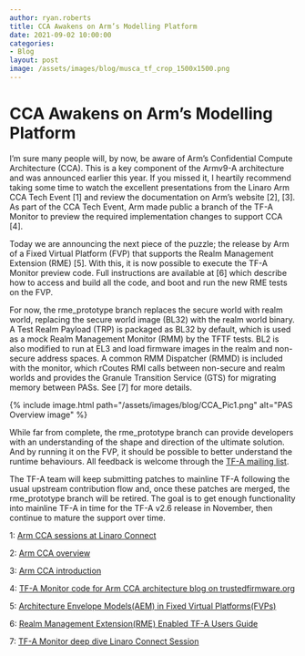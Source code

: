 ```yaml
---
author: ryan.roberts
title: CCA Awakens on Arm’s Modelling Platform 
date: 2021-09-02 10:00:00
categories:
- Blog
layout: post
image: /assets/images/blog/musca_tf_crop_1500x1500.png
---
```


**CCA Awakens on Arm’s Modelling Platform**
==========================================================================

I’m sure many people will, by now, be aware of Arm’s Confidential Compute Architecture (CCA). This is a key component of the Armv9-A architecture and was announced earlier this year. If you missed it, I heartily recommend taking some time to watch the excellent presentations from the Linaro Arm CCA Tech Event [1] and review the documentation on Arm’s website [2], [3]. As part of the CCA Tech Event, Arm made public a branch of the TF-A Monitor to preview the required implementation changes to support CCA [4].

Today we are announcing the next piece of the puzzle; the release by Arm of a Fixed Virtual Platform (FVP) that supports the Realm Management Extension (RME) [5]. With this, it is now possible to execute the TF-A Monitor preview code. Full instructions are available at [6] which describe how to access and build all the code, and boot and run the new RME tests on the FVP.

For now, the rme_prototype branch replaces the secure world with realm world, replacing the secure world image (BL32) with the realm world binary. A Test Realm Payload (TRP) is packaged as BL32 by default, which is used as a mock Realm Management Monitor (RMM) by the TFTF tests. BL2 is also modified to run at EL3 and load firmware images in the realm and non-secure address spaces. A common RMM Dispatcher (RMMD) is included with the monitor, which rCoutes RMI calls between non-secure and realm worlds and provides the Granule Transition Service (GTS) for migrating memory between PASs. See [7] for more details.

{% include image.html path="/assets/images/blog/CCA_Pic1.png" alt="PAS Overview image" %}

<div align="center"></div>

While far from complete, the rme_prototype branch can provide developers with an understanding of the shape and direction of the ultimate solution. And by running it on the FVP, it should be possible to better understand the runtime behaviours. All feedback is welcome through the [TF-A mailing list](https://lists.trustedfirmware.org/mailman/listinfo/tf-a).

The TF-A team will keep submitting patches to mainline TF-A following the usual upstream contribution flow and, once these patches are merged, the rme_prototype branch will be retired. The goal is to get enough functionality into mainline TF-A in time for the TF-A v2.6 release in November, then continue to mature the support over time.

1: [Arm CCA sessions at Linaro Connect](https://connect.linaro.org/resources/arm-cca/)

2: [Arm CCA overview](https://www.arm.com/why-arm/architecture/security-features/arm-confidential-compute-architecture)

3: [Arm CCA introduction](https://developer.arm.com/architectures/architecture-security-features/confidential-computing)

4: [TF-A Monitor code for Arm CCA architecture blog on trustedfirmware.org](https://www.trustedfirmware.org/blog/TrustedFirwmare_TF-A_Monitor_blogpost/)

5: [Architecture Envelope Models(AEM) in Fixed Virtual Platforms(FVPs)](https://developer.arm.com/tools-and-software/simulation-models/fixed-virtual-platforms/arm-ecosystem-models) 

6: [Realm Management Extension(RME) Enabled TF-A Users Guide](https://trustedfirmware-a.readthedocs.io/en/topics-rme_prototype/components/rme/rme-userguide.html) 

7: [TF-A Monitor deep dive Linaro Connect Session](https://connect.linaro.org/resources/armcca/tfa-monitor-firmware-deep-dive/) 
